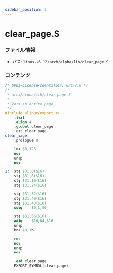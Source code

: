 ```yaml
---
sidebar_position: 3
---
```

# clear_page.S

### ファイル情報

- パス: `linux-v6.12/arch/alpha/lib/clear_page.S`

### コンテンツ

```S
/* SPDX-License-Identifier: GPL-2.0 */
/*
 * arch/alpha/lib/clear_page.S
 *
 * Zero an entire page.
 */
#include <linux/export.h>
	.text
	.align 4
	.global clear_page
	.ent clear_page
clear_page:
	.prologue 0

	lda	$0,128
	nop
	unop
	nop

1:	stq	$31,0($16)
	stq	$31,8($16)
	stq	$31,16($16)
	stq	$31,24($16)

	stq	$31,32($16)
	stq	$31,40($16)
	stq	$31,48($16)
	subq	$0,1,$0

	stq	$31,56($16)
	addq	$16,64,$16
	unop
	bne	$0,1b

	ret
	nop
	unop
	nop

	.end clear_page
	EXPORT_SYMBOL(clear_page)

```
